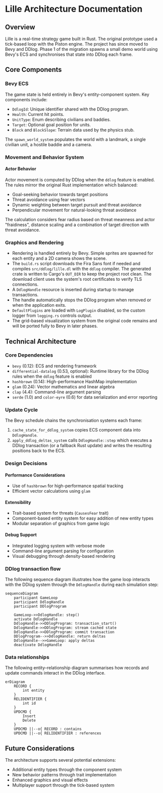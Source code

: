 # Lille Architecture Documentation

## Overview

Lille is a real-time strategy game built in Rust. The original prototype used a
tick-based loop with the Piston engine. The project has since moved to Bevy and
DDlog. Phase 1 of the migration spawns a small demo world using Bevy's ECS and
synchronises that state into DDlog each frame.

## Core Components

### Bevy ECS

The game state is held entirely in Bevy's entity-component system. Key
components include:

- `DdlogId`: Unique identifier shared with the DDlog program.
- `Health`: Current hit points.
- `UnitType`: Enum describing civilians and baddies.
- `Target`: Optional goal position for units.
- `Block` and `BlockSlope`: Terrain data used by the physics stub.

The `spawn_world_system` populates the world with a landmark, a single civilian
unit, a hostile baddie and a camera.

### Movement and Behavior System

#### Actor Behavior

Actor movement is computed by DDlog when the `ddlog` feature is enabled. The
rules mirror the original Rust implementation which balanced:

- Goal-seeking behavior towards target positions
- Threat avoidance using fear vectors
- Dynamic weighting between target pursuit and threat avoidance
- Perpendicular movement for natural-looking threat avoidance

The calculation considers fear radius based on threat meanness and actor
"fraidiness", distance scaling and a combination of target direction with threat
avoidance.

### Graphics and Rendering

- Rendering is handled entirely by Bevy. Simple sprites are spawned for each
  entity and a 2D camera shows the scene.
- The `build.rs` script downloads the Fira Sans font if needed and compiles
  `src/ddlog/lille.dl` with the `ddlog` compiler. The generated crate is written
  to Cargo's `OUT_DIR` to keep the project root clean. The download client uses
  the system's root certificates to verify TLS connections.
- A `DdlogHandle` resource is inserted during startup to manage transactions.
- The handle automatically stops the DDlog program when removed or when the
  application exits.
- `DefaultPlugins` are loaded with `LogPlugin` disabled, so the custom logger
  from `logging.rs` controls output.
- The grid-based visualization system from the original code remains and will be
  ported fully to Bevy in later phases.

## Technical Architecture

### Core Dependencies

- `bevy` (0.12): ECS and rendering framework
- `differential-datalog` (0.53, optional): Runtime library for the DDlog rules
  when the `ddlog` feature is enabled
- `hashbrown` (0.14): High-performance HashMap implementation
- `glam` (0.24): Vector mathematics and linear algebra
- `clap` (4.4): Command-line argument parsing
- `serde` (1.0) and `color-eyre` (0.6) for data serialization and error
  reporting

### Update Cycle

The Bevy schedule chains the synchronisation systems each frame:

1. `cache_state_for_ddlog_system` copies ECS component data into `DdlogHandle`.
2. `apply_ddlog_deltas_system` calls `DdlogHandle::step` which executes a DDlog
   transaction (or a fallback Rust update) and writes the resulting positions
   back to the ECS.

### Design Decisions

#### Performance Considerations

- Use of `hashbrown` for high-performance spatial tracking
- Efficient vector calculations using `glam`

#### Extensibility

- Trait-based system for threats (`CausesFear` trait)
- Component-based entity system for easy addition of new entity types
- Modular separation of graphics from game logic

#### Debug Support

- Integrated logging system with verbose mode
- Command-line argument parsing for configuration
- Visual debugging through density-based rendering

### DDlog transaction flow

The following sequence diagram illustrates how the game loop interacts with the
DDlog system through the `DdlogHandle` during each simulation step:

```mermaid
sequenceDiagram
    participant GameLoop
    participant DdlogHandle
    participant DDlogProgram

    GameLoop->>DdlogHandle: step()
    activate DdlogHandle
    DdlogHandle->>DDlogProgram: transaction_start()
    DdlogHandle->>DDlogProgram: stream cached state
    DdlogHandle->>DDlogProgram: commit transaction
    DDlogProgram-->>DdlogHandle: return deltas
    DdlogHandle-->>GameLoop: apply deltas
    deactivate DdlogHandle
```

### Data relationships

The following entity–relationship diagram summarises how records and update
commands interact in the DDlog interface.

```mermaid
erDiagram
    RECORD {
        int entity
    }
    RELIDENTIFIER {
        int id
    }
    UPDCMD {
        Insert
        Delete
    }
    UPDCMD ||--o{ RECORD : contains
    UPDCMD ||--o{ RELIDENTIFIER : references
```

## Future Considerations

The architecture supports several potential extensions:

- Additional entity types through the component system
- New behavior patterns through trait implementation
- Enhanced graphics and visual effects
- Multiplayer support through the tick-based system
